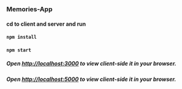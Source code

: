 ### Memories-App
#### cd to client and server and run
#### `npm install`
#### `npm start`
##### Open [http://localhost:3000](http://localhost:3000) to view client-side it in your browser.
##### Open [http://localhost:5000](http://localhost:5000) to view client-side it in your browser.
